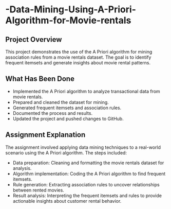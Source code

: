 # -Data-Mining-Using-A-Priori-Algorithm-for-Movie-rentals

## Project Overview

This project demonstrates the use of the A Priori algorithm for mining association rules from a movie rentals dataset. The goal is to identify frequent itemsets and generate insights about movie rental patterns.

## What Has Been Done

- Implemented the A Priori algorithm to analyze transactional data from movie rentals.
- Prepared and cleaned the dataset for mining.
- Generated frequent itemsets and association rules.
- Documented the process and results.
- Updated the project and pushed changes to GitHub.

## Assignment Explanation

The assignment involved applying data mining techniques to a real-world scenario using the A Priori algorithm. The steps included:
- Data preparation: Cleaning and formatting the movie rentals dataset for analysis.
- Algorithm implementation: Coding the A Priori algorithm to find frequent itemsets.
- Rule generation: Extracting association rules to uncover relationships between rented movies.
- Result analysis: Interpreting the frequent itemsets and rules to provide actionable insights about customer rental behavior.

